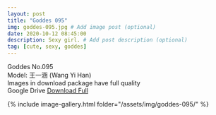 ```yaml
---
layout: post
title: "Goddes 095"
img: goddes-095.jpg # Add image post (optional)
date: 2020-10-12 08:45:00
description: Sexy girl. # Add post description (optional)
tag: [cute, sexy, goddes]
---
```

Goddes No.095  
Model: 王一涵 (Wang Yi Han)                                         
Images in download package have full quality                    
Google Drive [Download Full](http://gestyy.com/erqp6w)

{% include image-gallery.html folder="/assets/img/goddes-095/" %}

